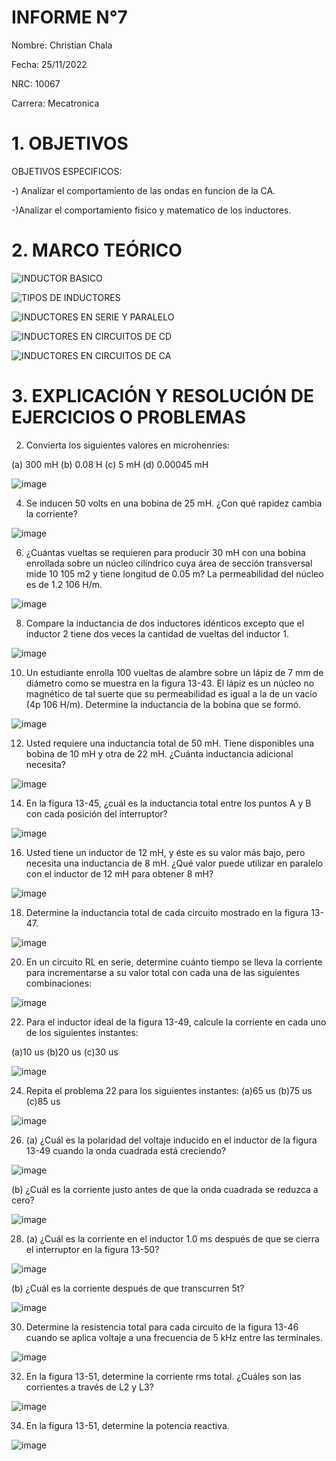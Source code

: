 # INFORME N°7

Nombre: Christian Chala

Fecha: 25/11/2022

NRC: 10067

Carrera: Mecatronica

# 1.  OBJETIVOS

OBJETIVOS ESPECIFICOS:

-) Analizar el comportamiento de las ondas en funcion de la CA.

-)Analizar el comportamiento fisico y matematico de los inductores.

# 2.	MARCO TEÓRICO 

![INDUCTOR BASICO](https://user-images.githubusercontent.com/117959424/218347787-5e307586-ce6e-4b6d-9129-782a1689fb67.png)

![TIPOS DE INDUCTORES](https://user-images.githubusercontent.com/117959424/218348057-9d172b1f-8c89-44e8-ba54-9874ebeb0ae6.png)

![INDUCTORES EN SERIE Y PARALELO](https://user-images.githubusercontent.com/117959424/218348409-ae1e5535-b2bb-4a26-91b5-40995615fef4.png)

![INDUCTORES EN CIRCUITOS DE CD](https://user-images.githubusercontent.com/117959424/218349152-d980a4b3-f148-4fae-8338-c7f78ff59efc.png)

![INDUCTORES EN CIRCUITOS DE CA](https://user-images.githubusercontent.com/117959424/218350365-47ac334f-1eb9-4324-a01c-dfc48e617626.png)

# 3.	EXPLICACIÓN Y RESOLUCIÓN DE EJERCICIOS O PROBLEMAS

2. Convierta los siguientes valores en microhenries:

(a) 300 mH (b) 0.08 H (c) 5 mH (d) 0.00045 mH

![image](https://user-images.githubusercontent.com/117959424/218459847-68dbb06b-e03f-4357-a546-13b93e22eb39.png)

4. Se inducen 50 volts en una bobina de 25 mH. ¿Con qué rapidez cambia la corriente?

![image](https://user-images.githubusercontent.com/117959424/218459929-cea3dbc1-e483-434a-b4b6-27f76d51748f.png)

6. ¿Cuántas vueltas se requieren para producir 30 mH con una bobina enrollada sobre un núcleo cilíndrico cuya área de sección transversal mide 10  105 m2 y tiene longitud de 0.05 m? La permeabilidad del núcleo es de 1.2  106 H/m. 

![image](https://user-images.githubusercontent.com/117959424/218460124-61df21f2-fa65-44b2-ad93-7176220c4211.png)

8. Compare la inductancia de dos inductores idénticos excepto que el inductor 2 tiene dos veces la cantidad de vueltas del inductor 1.

![image](https://user-images.githubusercontent.com/117959424/218460494-abad9d20-cac7-45b5-b4de-7eb41b5bb2aa.png)

10. Un estudiante enrolla 100 vueltas de alambre sobre un lápiz de 7 mm de diámetro como se muestra en
la figura 13-43. El lápiz es un núcleo no magnético de tal suerte que su permeabilidad es igual a la de
un vacío (4p  106 H/m). Determine la inductancia de la bobina que se formó.

![image](https://user-images.githubusercontent.com/117959424/218461102-ae3b8503-6b26-4903-adcd-53f6949ab5de.png)

12. Usted requiere una inductancia total de 50 mH. Tiene disponibles una bobina de 10 mH y otra de 22 mH.
¿Cuánta inductancia adicional necesita?

![image](https://user-images.githubusercontent.com/117959424/218461199-d5fe5d5d-375e-4f20-a42a-c7382cca7262.png)

14. En la figura 13-45, ¿cuál es la inductancia total entre los puntos A y B con cada posición del interruptor?

![image](https://user-images.githubusercontent.com/117959424/218461526-1829561e-8e86-46fa-a139-8ecbd4a9285e.png)

16. Usted tiene un inductor de 12 mH, y éste es su valor más bajo, pero necesita una inductancia de 8 mH.
¿Qué valor puede utilizar en paralelo con el inductor de 12 mH para obtener 8 mH?

![image](https://user-images.githubusercontent.com/117959424/218461597-e42656b5-6b90-4677-bafb-1b9c29698e6a.png)

18. Determine la inductancia total de cada circuito mostrado en la figura 13-47.

![image](https://user-images.githubusercontent.com/117959424/218461812-2cce7c0e-71a8-45f2-a67e-b8ba617bfcb2.png)

20. En un circuito RL en serie, determine cuánto tiempo se lleva la corriente para incrementarse a su valor
total con cada una de las siguientes combinaciones:

![image](https://user-images.githubusercontent.com/117959424/218463381-40083342-e8bd-42d5-8c61-ec1c0ad75cb9.png)

22. Para el inductor ideal de la figura 13-49, calcule la corriente en cada uno de los siguientes instantes:

(a)10 us (b)20 us (c)30 us

![image](https://user-images.githubusercontent.com/117959424/218464376-f5a83f00-0024-4b40-83ea-87e34d37b31e.png)

24. Repita el problema 22 para los siguientes instantes:
(a)65 us (b)75 us (c)85 us

![image](https://user-images.githubusercontent.com/117959424/218464653-fd8bd004-c0fc-43c3-ae0b-8664bce147ee.png)

26. (a) ¿Cuál es la polaridad del voltaje inducido en el inductor de la figura 13-49 cuando la onda cuadrada está creciendo?

![image](https://user-images.githubusercontent.com/117959424/218466045-932067d6-05f7-424d-aba9-65718d0d881d.png)

(b) ¿Cuál es la corriente justo antes de que la onda cuadrada se reduzca a cero?

![image](https://user-images.githubusercontent.com/117959424/218466112-aa2bc996-34a6-430b-9914-aec94da8aa6c.png)

28. (a) ¿Cuál es la corriente en el inductor 1.0 ms después de que se cierra el interruptor en la figura 13-50?

![image](https://user-images.githubusercontent.com/117959424/218466214-b8b009f8-bc96-42e4-8c49-82c6f1cba993.png)

(b) ¿Cuál es la corriente después de que transcurren 5t?

![image](https://user-images.githubusercontent.com/117959424/218466265-630e309c-5374-4205-b4a9-e9e51c25744c.png)

30. Determine la resistencia total para cada circuito de la figura 13-46 cuando se aplica voltaje a una frecuencia de 5 kHz entre las terminales.

![image](https://user-images.githubusercontent.com/117959424/218466319-12fd9364-d57c-4558-a062-11d950bad2a1.png)

32. En la figura 13-51, determine la corriente rms total. ¿Cuáles son las corrientes a través de L2 y L3?

![image](https://user-images.githubusercontent.com/117959424/218466470-8fc8325f-4633-4bb3-803b-cc8ae774426d.png)

34. En la figura 13-51, determine la potencia reactiva.

![image](https://user-images.githubusercontent.com/117959424/218466638-3adf37c1-8093-4751-afed-2faf0ffbc69d.png)






